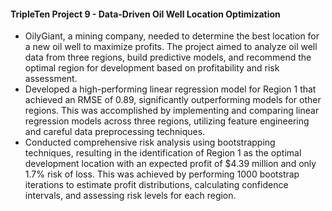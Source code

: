 #### TripleTen Project 9 - Data-Driven Oil Well Location Optimization
- OilyGiant, a mining company, needed to determine the best location for a new oil well to maximize profits. The project aimed to analyze oil well data from three regions, build predictive models, and recommend the optimal region for development based on profitability and risk assessment.
- Developed a high-performing linear regression model for Region 1 that achieved an RMSE of 0.89, significantly outperforming models for other regions. This was accomplished by implementing and comparing linear regression models across three regions, utilizing feature engineering and careful data preprocessing techniques.
- Conducted comprehensive risk analysis using bootstrapping techniques, resulting in the identification of Region 1 as the optimal development location with an expected profit of $4.39 million and only 1.7% risk of loss. This was achieved by performing 1000 bootstrap iterations to estimate profit distributions, calculating confidence intervals, and assessing risk levels for each region.
